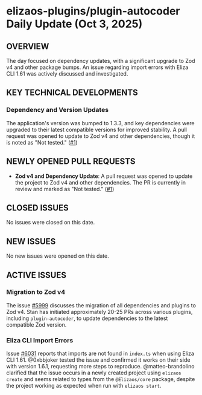 # elizaos-plugins/plugin-autocoder Daily Update (Oct 3, 2025)
## OVERVIEW 
The day focused on dependency updates, with a significant upgrade to Zod v4 and other package bumps. An issue regarding import errors with Eliza CLI 1.61 was actively discussed and investigated.

## KEY TECHNICAL DEVELOPMENTS

### Dependency and Version Updates
The application's version was bumped to 1.3.3, and key dependencies were upgraded to their latest compatible versions for improved stability. A pull request was opened to update to Zod v4 and other dependencies, though it is noted as "Not tested." ([#1](https://github.com/elizaos-plugins/plugin-autocoder/pull/1))

## NEWLY OPENED PULL REQUESTS
- **Zod v4 and Dependency Update**: A pull request was opened to update the project to Zod v4 and other dependencies. The PR is currently in review and marked as "Not tested." ([#1](https://github.com/elizaos-plugins/plugin-autocoder/pull/1))

## CLOSED ISSUES
No issues were closed on this date.

## NEW ISSUES
No new issues were opened on this date.

## ACTIVE ISSUES

### Migration to Zod v4
The issue [#5999](https://github.com/elizaos-plugins/plugin-autocoder/issues/5999) discusses the migration of all dependencies and plugins to Zod v4. Stan has initiated approximately 20-25 PRs across various plugins, including `plugin-autocoder`, to update dependencies to the latest compatible Zod version.

### Eliza CLI Import Errors
Issue [#6031](https://github.com/elizaos-plugins/plugin-autocoder/issues/6031) reports that imports are not found in `index.ts` when using Eliza CLI 1.61. @0xbbjoker tested the issue and confirmed it works on their side with version 1.6.1, requesting more steps to reproduce. @matteo-brandolino clarified that the issue occurs in a newly created project using `elizaos create` and seems related to types from the `@Elizaos/core` package, despite the project working as expected when run with `elizaos start`.